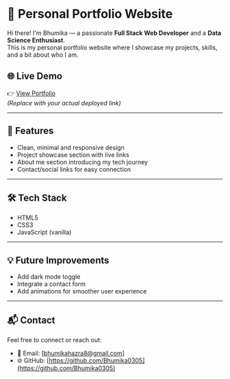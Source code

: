 # 💼 Personal Portfolio Website

Hi there! I'm Bhumika — a passionate **Full Stack Web Developer** and a **Data Science Enthusiast**.  
This is my personal portfolio website where I showcase my projects, skills, and a bit about who I am.

## 🌐 Live Demo
👉 [View Portfolio](https://your-username.github.io/your-repo-name/)  
*(Replace with your actual deployed link)*

---

## 🚀 Features
- Clean, minimal and responsive design
- Project showcase section with live links
- About me section introducing my tech journey
- Contact/social links for easy connection

---

## 🛠 Tech Stack

- HTML5
- CSS3
- JavaScript (vanilla)

---

## 💡 Future Improvements
- Add dark mode toggle
- Integrate a contact form
- Add animations for smoother user experience

---

## 📬 Contact

Feel free to connect or reach out:
- 📧 Email: [bhumikahazra8@gmail.com]
- 🌐 GitHub: [https://github.com/Bhumika0305](https://github.com/Bhumika0305)

